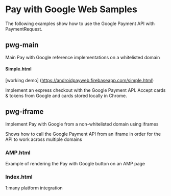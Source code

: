 # Pay with Google Web Samples

The following examples show how to use the Google Payment API with PaymentRequest.

## pwg-main

Main Pay with Google reference implementations on a whitelisted domain

#### Simple.html

[working demo] (https://androidpayweb.firebaseapp.com/simple.html)

Implement an express checkout with the Google Payment API.  Accept cards & tokens from Google and cards stored locally in Chrome.



## pwg-iframe

Implement Pay with Google from a non-whitelisted domain using iframes

Shows how to call the Google Payment API from an iframe in order for the API to work across multiple domains

### AMP.html

Example of rendering the Pay with Google button on an AMP page

### Index.html

1:many platform integration

